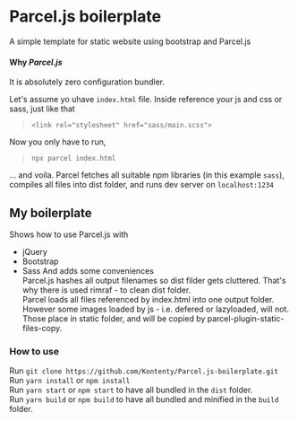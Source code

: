 # Parcel.js boilerplate

A simple template for static website using bootstrap and Parcel.js

#### Why _Parcel.js_

It is absolutely zero configuration bundler.<br>

Let's assume yo uhave `index.html` file. Inside reference your js and css or sass, just like that

> `<link rel="stylesheet" href="sass/main.scss">`

Now you only have to run,

> `npx parcel index.html`

... and voila. Parcel fetches all suitable npm libraries (in this example `sass`), compiles all files into dist folder, and runs dev server on `localhost:1234`

## My boilerplate

Shows how to use Parcel.js with

- jQuery
- Bootstrap
- Sass
  And adds some conveniences<br>
  Parcel.js hashes all output filenames so dist filder gets cluttered. That's why there is used rimraf - to clean dist folder.<br>
  Parcel loads all files referenced by index.html into one output folder. However some images loaded by js - i.e. defered or lazyloaded, will not. Those place in static folder, and will be copied by parcel-plugin-static-files-copy.

### How to use

Run `git clone https://github.com/Kontenty/Parcel.js-boilerplate.git` <br>
Run `yarn install` or `npm install` <br>
Run `yarn start` or `npm start` to have all bundled in the `dist` folder. <br>
Run `yarn build` or `npm build` to have all bundled and minified in the `build` folder. <br>
